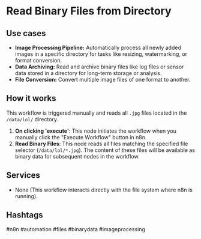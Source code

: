 # Read Binary Files from Directory

## Use cases

*   **Image Processing Pipeline:** Automatically process all newly added images in a specific directory for tasks like resizing, watermarking, or format conversion.
*   **Data Archiving:** Read and archive binary files like log files or sensor data stored in a directory for long-term storage or analysis.
*   **File Conversion:** Convert multiple image files of one format to another.

## How it works

This workflow is triggered manually and reads all `.jpg` files located in the `/data/lol/` directory.

1.  **On clicking 'execute'**: This node initiates the workflow when you manually click the "Execute Workflow" button in n8n.
2.  **Read Binary Files**: This node reads all files matching the specified file selector (`/data/lol/*.jpg`). The content of these files will be available as binary data for subsequent nodes in the workflow.

## Services

*   None (This workflow interacts directly with the file system where n8n is running).

## Hashtags

#n8n #automation #files #binarydata #imageprocessing

